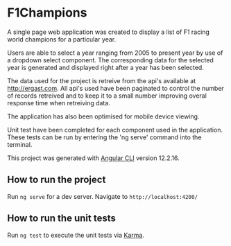 # F1Champions

A single page web application was created to display a list of F1 racing world champions for a particular year.

Users are able to select a year ranging from 2005 to present year by use of a dropdown select component. The corresponding data for the selected year is generated and displayed right after a year has been selected.

The data used for the project is retreive from the api's available at http://ergast.com. All api's used have been paginated to control the number of records retreived and to keep it to a small number improving overal response time when retreiving data.

The application has also been optimised for mobile device viewing.

Unit test have been completed for each component used in the application. These tests can be run by entering the 'ng serve' command into the terminal. 

This project was generated with [Angular CLI](https://github.com/angular/angular-cli) version 12.2.16.

## How to run the project

Run `ng serve` for a dev server. Navigate to `http://localhost:4200/`


## How to run the unit tests

Run `ng test` to execute the unit tests via [Karma](https://karma-runner.github.io).
